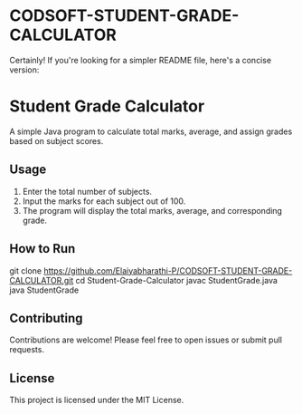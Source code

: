 # CODSOFT-STUDENT-GRADE-CALCULATOR
Certainly! If you're looking for a simpler README file, here's a concise version:
# Student Grade Calculator

A simple Java program to calculate total marks, average, and assign grades based on subject scores.

## Usage

1. Enter the total number of subjects.
2. Input the marks for each subject out of 100.
3. The program will display the total marks, average, and corresponding grade.

## How to Run

git clone https://github.com/Elaiyabharathi-P/CODSOFT-STUDENT-GRADE-CALCULATOR.git
cd Student-Grade-Calculator
javac StudentGrade.java
java StudentGrade

## Contributing

Contributions are welcome! Please feel free to open issues or submit pull requests.

## License

This project is licensed under the MIT License.
